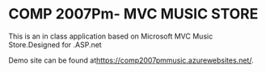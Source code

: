 <h1>COMP 2007Pm- MVC MUSIC STORE</h1>
<p>This is an in class application based on Microsoft MVC Music Store.Designed for .ASP.net</p>
<p>Demo site can be found at<a href="https://comp2007pmmusic.azurewebsites.net/">https://comp2007pmmusic.azurewebsites.net/</a>.</p>